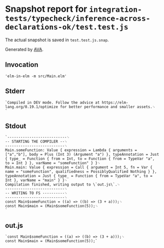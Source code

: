 # Snapshot report for `integration-tests/typecheck/inference-across-declarations-ok/test.test.js`

The actual snapshot is saved in `test.test.js.snap`.

Generated by [AVA](https://avajs.dev).

## Invocation

    'elm-in-elm -m src/Main.elm'

## Stderr

    `Compiled in DEV mode. Follow the advice at https://elm-lang.org/0.19.1/optimize for better performance and smaller assets.␊
    `

## Stdout

    `---------------------------␊
    -- STARTING THE COMPILER --␊
    ---------------------------␊
    Main.someFunction: Value { expression = Lambda { arguments = ["a","b"], body = Plus (Int 3) (Argument "a") }, typeAnnotation = Just { type_ = Function { from = Int, to = Function { from = TypeVar "a", to = Int } }, varName = "someFunction" } }␊
    Main.main: Value { expression = Call { argument = Int 5, fn = Var { name = "someFunction", qualifiedness = PossiblyQualified Nothing } }, typeAnnotation = Just { type_ = Function { from = TypeVar "a", to = Int }, varName = "main" } }␊
    Compilation finished, writing output to \`out.js\`.␊
    ---------------------------␊
    -- WRITING TO FS ----------␊
    ---------------------------␊
    const Main$someFunction = ((a) => ((b) => (3 + a)));␊
    const Main$main = (Main$someFunction(5));␊
    `

## out.js

    `const Main$someFunction = ((a) => ((b) => (3 + a)));␊
    const Main$main = (Main$someFunction(5));`
